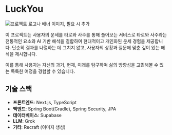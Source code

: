 # LuckYou

![프로젝트 로고나 배너 이미지, 필요 시 추가](URL)

이 프로젝트는 사용자의 운세를 타로와 사주를 통해 풀어보는 서비스로 타로와 사주라는 전통적인 요소와 AI 기반 해석을 결합하여 현대적이고 개인화된 운세 경험을 제공합니다. 단순히 결과를 나열하는 데 그치지 않고, 사용자의 상황과 질문에 맞춘 깊이 있는 해석을 제시합니다.

이를 통해 사용자는 자신의 과거, 현재, 미래를 탐구하며 삶의 방향성을 고민해볼 수 있는 독특한 여정을 경험할 수 있습니다.

## 기술 스택

- **프론트엔드**: Next.js, TypeScript
- **백엔드**: Spring Boot(Gradle), Spring Security, JPA
- **데이터베이스**: Supabase
- **LLM**: Grok
- **기타**: Recraft (이미지 생성)
